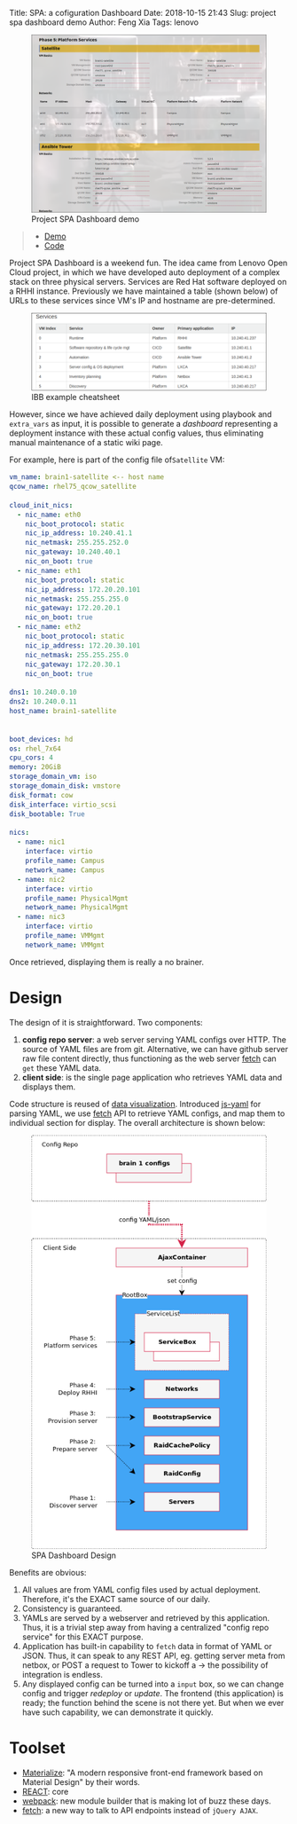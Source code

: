 Title: SPA: a cofiguration Dashboard
Date: 2018-10-15 21:43
Slug: project spa dashboard demo
Author: Feng Xia
Tags: lenovo

<figure class="s12 center">
    <img src="/images/spa%20dashboard%20demo.png" />
    <figcaption>Project SPA Dashboard demo</figcaption>
</figure>

> * [Demo](https://fengxia41103.github.io/spa-dashboard/)
> * [Code](https://github.com/fengxia41103/spa-dashboard)

Project SPA Dashboard is a weekend fun. The idea came from Lenovo Open
Cloud project, in which we have developed auto deployment of a complex
stack on three physical servers. Services are Red Hat software
deployed on a RHHI instance. Previously we have maintained a table
(shown below) of URLs to these services since VM's IP and hostname are
pre-determined. 


<figure class="s12 center">
    <img src="/images/ibb%20rack%201%20cheatsheet.png" />
    <figcaption>IBB example cheatsheet</figcaption>
</figure>

However, since we have achieved daily deployment using playbook and
`extra_vars` as input, it is possible to generate a _dashboard_
representing a deployment instance with these actual config values,
thus eliminating manual maintenance of a static wiki page.

For example, here is part of the config file of`Satellite` VM:

```yaml
vm_name: brain1-satellite <-- host name
qcow_name: rhel75_qcow_satellite

cloud_init_nics:
  - nic_name: eth0
    nic_boot_protocol: static
    nic_ip_address: 10.240.41.1
    nic_netmask: 255.255.252.0
    nic_gateway: 10.240.40.1
    nic_on_boot: true
  - nic_name: eth1
    nic_boot_protocol: static
    nic_ip_address: 172.20.20.101
    nic_netmask: 255.255.255.0
    nic_gateway: 172.20.20.1
    nic_on_boot: true
  - nic_name: eth2
    nic_boot_protocol: static
    nic_ip_address: 172.20.30.101
    nic_netmask: 255.255.255.0
    nic_gateway: 172.20.30.1
    nic_on_boot: true

dns1: 10.240.0.10
dns2: 10.240.0.11
host_name: brain1-satellite


boot_devices: hd
os: rhel_7x64
cpu_cors: 4
memory: 20GiB
storage_domain_vm: iso
storage_domain_disk: vmstore
disk_format: cow
disk_interface: virtio_scsi
disk_bootable: True

nics:
  - name: nic1
    interface: virtio
    profile_name: Campus
    network_name: Campus
  - name: nic2
    interface: virtio
    profile_name: PhysicalMgmt
    network_name: PhysicalMgmt
  - name: nic3
    interface: virtio
    profile_name: VMMgmt
    network_name: VMMgmt

```
Once retrieved, displaying them is really a no brainer.

# Design

The design of it is straightforward. Two components:

1. **config repo server**: a web server serving YAML configs over
   HTTP. The source of YAML files are from git. Alternative, we can
   have github server raw file content directly, thus functioning as
   the web server [fetch][] can `get` these YAML data.
2. **client side**: is the single page application who retrieves YAML data
   and displays them.   

Code structure is reused of [data visualization][1]. Introduced
[js-yaml][2] for parsing YAML, we use [fetch][] API to retrieve YAML
configs, and map them to individual section for display. The overall
architecture is shown below:

<figure class="s12 center">
    <img src="/images/SPA%20dashboard%20design.png" />
    <figcaption>SPA Dashboard Design</figcaption>
</figure>

Benefits are obvious:

1. All values are from YAML config files used by actual
   deployment. Therefore, it's the EXACT same source of our daily.
2. Consistency is guaranteed.
3. YAMLs are served by a webserver and retrieved by this
   application. Thus, it is a trivial step away from having a
   centralized "config repo service" for this EXACT purpose.
4. Application has built-in capability to `fetch` data in format of
   YAML or JSON. Thus, it can speak to any REST API, eg. getting
   server meta from netbox, or POST a request to Tower to kickoff a
   &rarr; the possibility of integration is endless.
5. Any displayed config can be turned into a `input` box, so we can
   change config and trigger _redeploy_ or _update_. The frontend
   (this application) is ready; the function behind the scene is not
   there yet. But when we ever have such capability, we can
   demonstrate it quickly.

# Toolset

* [Materialize][]: "A modern responsive front-end framework based on Material Design" by their words.
* [REACT][]: core
* [webpack][]: new module builder that is making lot of buzz these days.
* [fetch][]: a new way to talk to API endpoints instead of `jQuery AJAX`.

[materialize]: http://materializecss.com/
[react]: https://facebook.github.io/react/
[webpack]: https://webpack.github.io/
[fetch]: https://github.com/github/fetch




[1]: {filename}/workspace/demo/visualization.md
[2]: https://github.com/nodeca/js-yaml
[3]: https://developer.mozilla.org/en-US/docs/Web/API/Fetch_API
